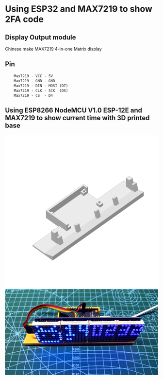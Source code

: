 # Using ESP32 and MAX7219 to show 2FA code

## Display Output module

Chinese make MAX7219 4-in-one Matrix display

## Pin

        Max7219 - VCC - 5V
        Max7219 - GND - GND
        Max7219 - DIN - MOSI (D7)
        Max7219 - CLK - SCK  (D5)
        Max7219 - CS  - D4

## Using ESP8266 NodeMCU V1.0 ESP-12E and MAX7219 to show current time with 3D printed base

![](ESP8266-CLOCK.png)
![](PHOTO.png)